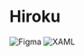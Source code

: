 # Hiroku


![Figma](https://img.shields.io/badge/Figma-F24E1E?style=for-the-badge&logo=figma&logoColor=white)
![XAML](https://img.shields.io/badge/XAML-231DA1F2?style=for-the-badge&logo=xaml&logoColor=white)



